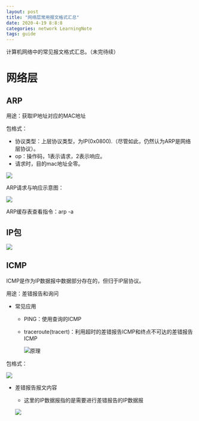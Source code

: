 ```yaml
---
layout: post
title: "网络层常用报文格式汇总"
date: 2020-4-19 8:8:8
categories: network LearningNote
tags: guide
---
```


计算机网络中的常见报文格式汇总。（未完待续）



# 网络层

## ARP

用途：获取IP地址对应的MAC地址

包格式：

* 协议类型：上层协议类型，为IP(0x0800).（尽管如此，仍然认为ARP是网络层协议）。
* op：操作码，1表示请求，2表示响应。
* 请求时，目的mac地址全零。

![](https://chrishuppor.github.io/image/20130816090639218.png)

ARP请求与响应示意图：

![](https://chrishuppor.github.io/image/5327ce160924ab18ab9eade039fae6cd7a890b19.jpg)

ARP缓存表查看指令：arp -a

## IP包

![](https://chrishuppor.github.io/image/20204191454.PNG)

## ICMP

ICMP是作为IP数据报中数据部分存在的，但归于IP层协议。

用途：差错报告和询问

* 常见应用

  * PING：使用查询的ICMP

  * traceroute(tracert)：利用超时的差错报告ICMP和终点不可达的差错报告ICMP

    ![原理](https://chrishuppor.github.io/image/Snipaste_2020-04-21_14-47-05.png)

包格式：

![](https://chrishuppor.github.io/image/20204191507.PNG)

* 差错报告报文内容

  * 这里的IP数据报指的是需要进行差错报告的IP数据报

  ![](https://chrishuppor.github.io/image/20204191514.PNG)